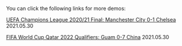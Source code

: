 You can click the following links for more demos:

[UEFA Champions League 2020/21 Final: Manchester City 0-1 Chelsea](https://cloud.tsinghua.edu.cn/d/188b7378997f453aa152/files/?p=%2FUEFA_Champions_League_final.mp4) 2021.05.30

[FIFA World Cup Qatar 2022 Qualifiers: Guam 0-7 China](https://cloud.tsinghua.edu.cn/d/188b7378997f453aa152/files/?p=%2FGuam_vs_China_2021-05-30.mp4) 2021.05.30
